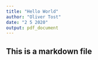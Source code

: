 ```yaml
---
title: "Hello World"
author: "Oliver Tost"
date: "2 5 2020"
output: pdf_document
---
```


## This is a markdown file